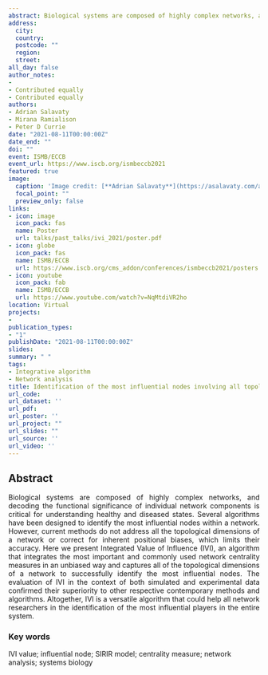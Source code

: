 ```yaml
---
abstract: Biological systems are composed of highly complex networks, and decoding the functional significance of individual network components is critical for understanding healthy and diseased states. Several algorithms have been designed to identify the most influential nodes within a network. However, current methods do not address all the topological dimensions of a network or correct for inherent positional biases, which limits their accuracy. Here we present Integrated Value of Influence (IVI), an algorithm that integrates the most important and commonly used network centrality measures in an unbiased way and captures all of the topological dimensions of a network to successfully identify the most influential nodes. The evaluation of IVI in the context of both simulated and experimental data confirmed their superiority to other respective contemporary methods and algorithms. Altogether, IVI is a versatile algorithm that could help all network researchers in the identification of the most influential players in the entire system.
address:
  city: 
  country: 
  postcode: ""
  region: 
  street: 
all_day: false
author_notes:
- 
- Contributed equally
- Contributed equally
authors:
- Adrian Salavaty
- Mirana Ramialison
- Peter D Currie
date: "2021-08-11T00:00:00Z"
date_end: ""
doi: ""
event: ISMB/ECCB
event_url: https://www.iscb.org/ismbeccb2021
featured: true
image:
  caption: 'Image credit: [**Adrian Salavaty**](https://asalavaty.com/author/adrian-salavaty/)'
  focal_point: ""
  preview_only: false
links:
- icon: image
  icon_pack: fas
  name: Poster
  url: talks/past_talks/ivi_2021/poster.pdf
- icon: globe
  icon_pack: fas
  name: ISMB/ECCB
  url: https://www.iscb.org/cms_addon/conferences/ismbeccb2021/posters.php?track=NetBio&session=B
- icon: youtube
  icon_pack: fab
  name: ISMB/ECCB
  url: https://www.youtube.com/watch?v=NqMtdiVR2ho
location: Virtual
projects:
- 
publication_types:
- "1"
publishDate: "2021-08-11T00:00:00Z"
slides: 
summary: " "
tags:
- Integrative algorithm
- Network analysis
title: Identification of the most influential nodes involving all topological dimensions of a network
url_code: 
url_dataset: ''
url_pdf: 
url_poster: ''
url_project: ""
url_slides: ""
url_source: ''
url_video: ''
---
```


## **Abstract**  
<div style="text-align: justify">
Biological systems are composed of highly complex networks, and decoding the functional significance of individual network components is critical for understanding healthy and diseased states. Several algorithms have been designed to identify the most influential nodes within a network. However, current methods do not address all the topological dimensions of a network or correct for inherent positional biases, which limits their accuracy. Here we present Integrated Value of Influence (IVI), an algorithm that integrates the most important and commonly used network centrality measures in an unbiased way and captures all of the topological dimensions of a network to successfully identify the most influential nodes. The evaluation of IVI in the context of both simulated and experimental data confirmed their superiority to other respective contemporary methods and algorithms. Altogether, IVI is a versatile algorithm that could help all network researchers in the identification of the most influential players in the entire system.
</div>

### **Key words**
IVI value; influential node; SIRIR model; centrality measure; network analysis; systems biology
